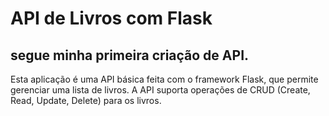 # API de Livros com Flask

## segue minha primeira criação de API.

Esta aplicação é uma API básica feita com o framework Flask, que permite gerenciar uma lista de livros. A API suporta operações de CRUD (Create, Read, Update, Delete) para os livros.
